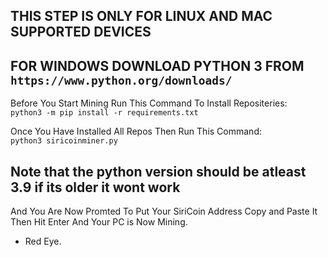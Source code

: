 ## THIS STEP IS ONLY FOR LINUX AND MAC SUPPORTED DEVICES  
## FOR WINDOWS DOWNLOAD PYTHON 3 FROM `https://www.python.org/downloads/`  
Before You Start Mining Run This Command To Install Repositeries:  
`python3 -m pip install -r requirements.txt`  
  
Once You Have Installed All Repos Then Run This Command:  
`python3 siricoinminer.py`  
  
## Note that the python version should be atleast 3.9 if its older it wont work  
And You Are Now Promted To Put Your SiriCoin Address Copy and Paste It Then Hit Enter And Your PC is Now Mining.  
  
- Red Eye.
